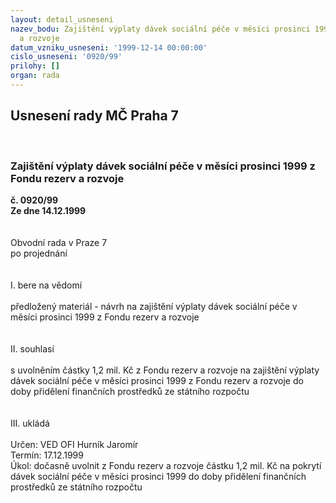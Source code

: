 ```yaml
---
layout: detail_usneseni
nazev_bodu: Zajištění výplaty dávek sociální péče v měsíci prosinci 1999 z Fondu rezerv
  a rozvoje
datum_vzniku_usneseni: '1999-12-14 00:00:00'
cislo_usneseni: '0920/99'
prilohy: []
organ: rada
---
```

<div id="ucUsn_pList" class="usn">
	<span><h2>Usnesení rady MČ Praha 7 </h2>
<br></span><div class="standBody">
<span><h3>Zajištění výplaty dávek sociální péče v měsíci prosinci 1999 z Fondu rezerv a rozvoje</h3></span><div class="center">
		<strong>č. 0920/99</strong><br>
	</div>
<div class="center">
		<strong>Ze dne 14.12.1999</strong><br><br>
	</div>
<br>Obvodní rada v Praze 7<br>po projednání<br><br><br>I.	bere na vědomí<br><br> předložený materiál - návrh na zajištění výplaty dávek sociální péče v měsíci prosinci 1999 z Fondu rezerv a rozvoje<br><br><br>II.   souhlasí <br><br>s uvolněním částky 1,2 mil. Kč z Fondu rezerv a rozvoje na zajištění výplaty dávek sociální péče v měsíci prosinci 1999 z Fondu rezerv a rozvoje do doby přidělení finančních prostředků ze státního rozpočtu<br><br><br>III.	ukládá <br><br> Určen:	     	VED OFI Hurník Jaromír<br>Termín: 17.12.1999<br>Úkol:	dočasně uvolnit z Fondu rezerv a rozvoje částku 1,2 mil. Kč na pokrytí dávek sociální péče v měsíci prosinci 1999 do doby přidělení finančních prostředků ze státního rozpočtu<br>
</div>
</div>
